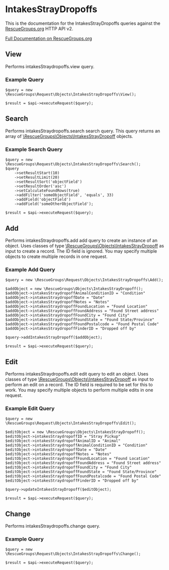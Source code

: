 # IntakesStrayDropoffs

This is the documentation for the IntakesStrayDropoffs queries against the [RescueGroups.org](https://www.rescuegroups.org/) HTTP API v2.

[Full Documentation on RescueGroups.org](https://userguide.rescuegroups.org/display/APIDG/Object+definitions#Objectdefinitions-intakesStraydropoffs)

## View






Performs intakesStraydropoffs.view query.

### Example Query

    $query = new \RescueGroups\Request\Objects\IntakesStrayDropoffs\View();

    $result = $api->executeRequest($query);


## Search

Performs intakesStraydropoffs.search search query. This query returns an array of [\RescueGroups\Objects\IntakesStrayDropoff](../../src/Objects/IntakesStrayDropoff.php) objects.

### Example Search Query

    $query = new \RescueGroups\Request\Objects\IntakesStrayDropoffs\Search();
    $query
        ->setResultStart(10)
        ->setResultLimit(20)
        ->setResultSort('objectField')
        ->setResultOrder('asc')
        ->setCalculateFoundRows(true)
        ->addFilter('someObjectField', 'equals', 33)
        ->addField('objectField')
        ->addField('someOtherObjectField');

    $result = $api->executeRequest($query);






## Add




Performs intakesStraydropoffs.add add query to create an instance of an object. Uses classes of type [\RescueGroups\Objects\IntakesStrayDropoff](../../src/Objects/IntakesStrayDropoff.php) as input to create a record. The ID field is ignored. You may specify multiple objects to create multiple records in one request.

### Example Add Query

    $query = new \RescueGroups\Request\Objects\IntakesStrayDropoffs\Add();

    $addObject = new \RescueGroups\Objects\IntakesStrayDropoff();
    $addObject->intakesStraydropoffAnimalConditionID = "Condition"
    $addObject->intakesStraydropoffDate = "Date"
    $addObject->intakesStraydropoffNotes = "Notes"
    $addObject->intakesStraydropoffFoundLocation = "Found Location"
    $addObject->intakesStraydropoffFoundAddress = "Found Street address"
    $addObject->intakesStraydropoffFoundCity = "Found City"
    $addObject->intakesStraydropoffFoundState = "Found State/Province"
    $addObject->intakesStraydropoffFoundPostalcode = "Found Postal Code"
    $addObject->intakesStraydropoffFinderID = "Dropped off by"

    $query->addIntakesStrayDropoff($addObject);

    $result = $api->executeRequest($query);



## Edit



Performs intakesStraydropoffs.edit edit query to edit an object. Uses classes of type [\RescueGroups\Objects\IntakesStrayDropoff](../../src/Objects/IntakesStrayDropoff.php) as input to perform an edit on a record. The ID field is required to be set for this to work. You may specify multiple objects to perform multiple edits in one request.

### Example Edit Query

    $query = new \RescueGroups\Request\Objects\IntakesStrayDropoffs\Edit();

    $editObject = new \RescueGroups\Objects\IntakesStrayDropoff();
    $editObject->intakesStraydropoffID = "Stray Pickup"
    $editObject->intakesStraydropoffAnimalID = "Animal"
    $editObject->intakesStraydropoffAnimalConditionID = "Condition"
    $editObject->intakesStraydropoffDate = "Date"
    $editObject->intakesStraydropoffNotes = "Notes"
    $editObject->intakesStraydropoffFoundLocation = "Found Location"
    $editObject->intakesStraydropoffFoundAddress = "Found Street address"
    $editObject->intakesStraydropoffFoundCity = "Found City"
    $editObject->intakesStraydropoffFoundState = "Found State/Province"
    $editObject->intakesStraydropoffFoundPostalcode = "Found Postal Code"
    $editObject->intakesStraydropoffFinderID = "Dropped off by"

    $query->updateIntakesStrayDropoff($editObject);

    $result = $api->executeRequest($query);




## Change






Performs intakesStraydropoffs.change query.

### Example Query

    $query = new \RescueGroups\Request\Objects\IntakesStrayDropoffs\Change();

    $result = $api->executeRequest($query);


